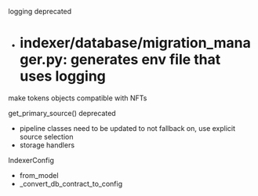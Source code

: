 logging deprecated
- # indexer/database/migration_manager.py: generates env file that uses logging

make tokens objects compatible with NFTs

get_primary_source() deprecated
- pipeline classes need to be updated to not fallback on, use explicit source selection
- storage handlers








IndexerConfig
- from_model
- _convert_db_contract_to_config